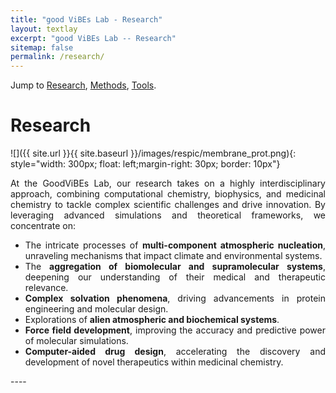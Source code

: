 ```yaml
---
title: "good ViBEs Lab - Research"
layout: textlay
excerpt: "good ViBEs Lab -- Research"
sitemap: false
permalink: /research/
---
```



Jump to [Research](#research), [Methods](#methods), [Tools](#tools).

# Research

![]({{ site.url }}{{ site.baseurl }}/images/respic/membrane_prot.png){: style="width: 300px; float: left;margin-right: 30px; border: 10px"}

<div style="text-align: justify">
At the GoodViBEs Lab, our research takes on a highly interdisciplinary approach, combining computational chemistry, biophysics, and medicinal chemistry to tackle complex scientific challenges and drive innovation. By leveraging advanced simulations and theoretical frameworks, we concentrate on:

 - The intricate processes of **multi-component atmospheric nucleation**, unraveling mechanisms that impact climate and environmental systems.
 - The **aggregation of biomolecular and supramolecular systems**, deepening our understanding of their medical and therapeutic relevance.
 - **Complex solvation phenomena**, driving advancements in protein engineering and molecular design.
 - Explorations of **alien atmospheric and biochemical systems**.
 - **Force field development**, improving the accuracy and predictive power of molecular simulations.
 - **Computer-aided drug design**, accelerating the discovery and development of novel therapeutics within medicinal chemistry.
</div>
----
